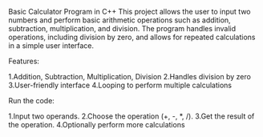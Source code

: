 Basic Calculator Program in C++
This project allows the user to input two numbers and perform basic arithmetic operations such as addition, subtraction, multiplication, and division. The program handles invalid operations, including division by zero, and allows for repeated calculations in a simple user interface.

Features:

1.Addition, Subtraction, Multiplication, Division
2.Handles division by zero
3.User-friendly interface
4.Looping to perform multiple calculations


Run the code:

1.Input two operands.
2.Choose the operation (+, -, *, /).
3.Get the result of the operation.
4.Optionally perform more calculations
